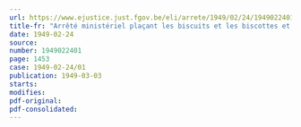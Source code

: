```yaml
---
url: https://www.ejustice.just.fgov.be/eli/arrete/1949/02/24/1949022401/justel
title-fr: "Arrêté ministériel plaçant les biscuits et les biscottes et d'autres produits alimentaires sous le régime du prix normal"
date: 1949-02-24
source:
number: 1949022401
page: 1453
case: 1949-02-24/01
publication: 1949-03-03
starts:
modifies:
pdf-original:
pdf-consolidated:
---
```



